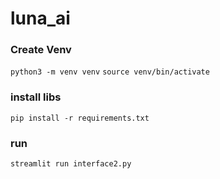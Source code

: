 # luna_ai

### Create Venv
```python3 -m venv venv```
```source venv/bin/activate```


### install libs
```pip install -r requirements.txt```

### run
```streamlit run interface2.py```